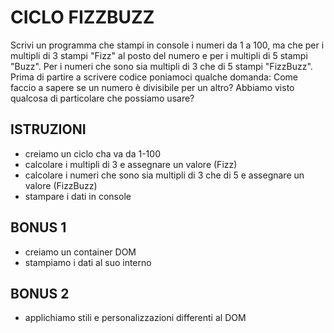 # CICLO FIZZBUZZ

Scrivi un programma che stampi in console i numeri da 1 a 100,
ma che per i multipli di 3 stampi "Fizz" al posto del numero e per i multipli di 5 stampi "Buzz".
Per i numeri che sono sia multipli di 3 che di 5 stampi "FizzBuzz".
Prima di partire a scrivere codice poniamoci qualche domanda:
Come faccio a sapere se un numero è divisibile per un altro?
Abbiamo visto qualcosa di particolare che possiamo usare?

## ISTRUZIONI

- creiamo un ciclo cha va da 1-100
- calcolare i multipli di 3 e assegnare un valore (Fizz)
- calcolare i numeri che sono sia multipli di 3 che di 5 e assegnare un valore (FizzBuzz)
- stampare i dati in console

## BONUS 1

- creiamo un container DOM
- stampiamo i dati al suo interno

## BONUS 2

- applichiamo stili e personalizzazioni differenti al DOM

